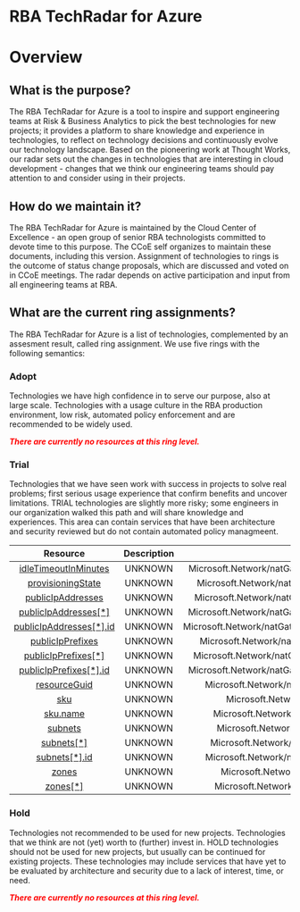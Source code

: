 
RBA TechRadar for Azure
=======================

# Overview

## What is the purpose?


The RBA TechRadar for Azure is a tool to inspire and support engineering teams at Risk & Business Analytics to pick the best technologies for new projects; it provides a platform to share knowledge and experience in technologies, to reflect on technology decisions and continuously evolve our technology landscape.  Based on the pioneering work at Thought Works, our radar sets out the changes in technologies that are interesting in cloud development - changes that we think our engineering teams should pay attention to and consider using in their projects.
## How do we maintain it?


The RBA TechRadar for Azure is maintained by the Cloud Center of Excellence - an open group of senior RBA technologists committed to devote time to this purpose.  The CCoE self organizes to maintain these documents, including this version.  Assignment of technologies to rings is the outcome of status change proposals, which are discussed and voted on in CCoE meetings.  The radar depends on active participation and input from all engineering teams at RBA.
## What are the current ring assignments?


The RBA TechRadar for Azure is a list of technologies, complemented by an assesment result, called ring assignment.  We use five rings with the following semantics:
### Adopt


Technologies we have high confidence in to serve our purpose, also at large scale.  Technologies with a usage culture in the RBA production environment, low risk, automated policy enforcement and are recommended to be widely used.  
  
***<font color="red"> There are currently no resources at this ring level. </font>***
### Trial


Technologies that we have seen work with success in projects to solve real problems;  first serious usage experience that confirm benefits and uncover limitations.  TRIAL technologies are slightly more risky; some engineers in our organization walked this path and will share knowledge and experiences.  This area can contain services that have been architecture and security reviewed but do not contain automated policy managmeent.  

|Resource|Description|Path|Status|
| :---: | :---: | :---: | :---: |
|[idleTimeoutInMinutes](https://github.com/openrba/python-azure-techradar/Microsoft.Network/natGateways/idleTimeoutInMinutes/README.md)|UNKNOWN|Microsoft.Network/natGateways/idleTimeoutInMinutes|TRIAL|
|[provisioningState](https://github.com/openrba/python-azure-techradar/Microsoft.Network/natGateways/provisioningState/README.md)|UNKNOWN|Microsoft.Network/natGateways/provisioningState|TRIAL|
|[publicIpAddresses](https://github.com/openrba/python-azure-techradar/Microsoft.Network/natGateways/publicIpAddresses/README.md)|UNKNOWN|Microsoft.Network/natGateways/publicIpAddresses|TRIAL|
|[publicIpAddresses[*]](https://github.com/openrba/python-azure-techradar/Microsoft.Network/natGateways/publicIpAddresses[*]/README.md)|UNKNOWN|Microsoft.Network/natGateways/publicIpAddresses[*]|TRIAL|
|[publicIpAddresses[*].id](https://github.com/openrba/python-azure-techradar/Microsoft.Network/natGateways/publicIpAddresses[*].id/README.md)|UNKNOWN|Microsoft.Network/natGateways/publicIpAddresses[*].id|TRIAL|
|[publicIpPrefixes](https://github.com/openrba/python-azure-techradar/Microsoft.Network/natGateways/publicIpPrefixes/README.md)|UNKNOWN|Microsoft.Network/natGateways/publicIpPrefixes|TRIAL|
|[publicIpPrefixes[*]](https://github.com/openrba/python-azure-techradar/Microsoft.Network/natGateways/publicIpPrefixes[*]/README.md)|UNKNOWN|Microsoft.Network/natGateways/publicIpPrefixes[*]|TRIAL|
|[publicIpPrefixes[*].id](https://github.com/openrba/python-azure-techradar/Microsoft.Network/natGateways/publicIpPrefixes[*].id/README.md)|UNKNOWN|Microsoft.Network/natGateways/publicIpPrefixes[*].id|TRIAL|
|[resourceGuid](https://github.com/openrba/python-azure-techradar/Microsoft.Network/natGateways/resourceGuid/README.md)|UNKNOWN|Microsoft.Network/natGateways/resourceGuid|TRIAL|
|[sku](https://github.com/openrba/python-azure-techradar/Microsoft.Network/natGateways/sku/README.md)|UNKNOWN|Microsoft.Network/natGateways/sku|TRIAL|
|[sku.name](https://github.com/openrba/python-azure-techradar/Microsoft.Network/natGateways/sku.name/README.md)|UNKNOWN|Microsoft.Network/natGateways/sku.name|TRIAL|
|[subnets](https://github.com/openrba/python-azure-techradar/Microsoft.Network/natGateways/subnets/README.md)|UNKNOWN|Microsoft.Network/natGateways/subnets|TRIAL|
|[subnets[*]](https://github.com/openrba/python-azure-techradar/Microsoft.Network/natGateways/subnets[*]/README.md)|UNKNOWN|Microsoft.Network/natGateways/subnets[*]|TRIAL|
|[subnets[*].id](https://github.com/openrba/python-azure-techradar/Microsoft.Network/natGateways/subnets[*].id/README.md)|UNKNOWN|Microsoft.Network/natGateways/subnets[*].id|TRIAL|
|[zones](https://github.com/openrba/python-azure-techradar/Microsoft.Network/natGateways/zones/README.md)|UNKNOWN|Microsoft.Network/natGateways/zones|TRIAL|
|[zones[*]](https://github.com/openrba/python-azure-techradar/Microsoft.Network/natGateways/zones[*]/README.md)|UNKNOWN|Microsoft.Network/natGateways/zones[*]|TRIAL|

### Hold


Technologies not recommended to be used for new projects. Technologies that we think are not (yet) worth to (further) invest in.  HOLD technologies should not be used for new projects, but usually can be continued for existing projects.  These technologies may include services that have yet to be evaluated by architecture and security due to a lack of interest, time, or need.  
  
***<font color="red"> There are currently no resources at this ring level. </font>***